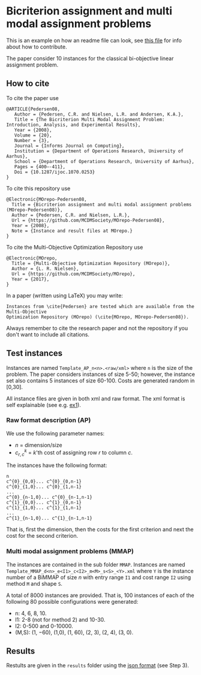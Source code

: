 # Bicriterion assignment and multi modal assignment problems

This is an example on how an readme file can look, see [this file](https://github.com/MCDMSociety/MOrepo/blob/master/contribute.md) for info about how to contribute.

The paper consider 10 instances for the classical bi-objective linear assignment problem. 

## How to cite

To cite the paper use

```
@ARTICLE{Pedersen08,
   Author = {Pedersen, C.R. and Nielsen, L.R. and Andersen, K.A.},
   Title = {The Bicriterion Multi Modal Assignment Problem: Introduction, Analysis, and Experimental Results},
   Year = {2008},
   Volume = {20},
   Number = {3},
   Journal = {Informs Journal on Computing},
   Institution = {Department of Operations Research, University of Aarhus},
   School = {Department of Operations Research, University of Aarhus},
   Pages = {400–-411},
   Doi = {10.1287/ijoc.1070.0253}
}
```

To cite this repository use 

```
@Electronic{MOrepo-Pedersen08,
  Title = {Bicriterion assignment and multi modal assignment problems (MOrepo-Pedersen08)},
  Author = {Pedersen, C.R. and Nielsen, L.R.},
  Url = {https://github.com/MCDMSociety/MOrepo-Pedersen08},
  Year = {2008},
  Note = {Instance and result files at MOrepo.}
}
```

To cite the Multi-Objective Optimization Repository use

```
@Electronic{MOrepo,
  Title = {Multi-Objective Optimization Repository (MOrepo)},
  Author = {L. R. Nielsen},
  Url = {https://github.com/MCDMSociety/MOrepo},
  Year = {2017},
}
```

In a paper (written using LaTeX) you may write: 

```
Instances from \cite{Pedersen} are tested which are available from the Multi-Objective 
Optimization Repository (MOrepo) (\cite{MOrepo, MOrepo-Pedersen08}). 
```

Always remember to cite the research paper and not the repository if you don't want to include all
citations.


## Test instances

Instances are named `Template_AP_n<n>.<raw/xml>` where `n` is the size of the problem. The paper considers
instances of size 5-50; however, the instance set also contains 5 instances of size 60-100. Costs
are generated random in [0,30].

All instance files are given in both xml and raw format. The xml format is self explainable (see
e.g. [ex1](./instances/xml/Tuyttens_AP_n05.xml)).


### Raw format description (AP)

We use the following parameter names:

* $n$ = dimension/size
* $c^{k}_{r,c}$ = $k$'th cost of assigning row $r$ to column $c$.

The instances have the following format:

```
n 
c^{0}_{0,0}... c^{0}_{0,n-1}
c^{0}_{1,0}... c^{0}_{1,n-1}
...
c^{0}_{n-1,0}... c^{0}_{n-1,n-1}
c^{1}_{0,0}... c^{1}_{0,n-1}
c^{1}_{1,0}... c^{1}_{1,n-1}
...
c^{1}_{n-1,0}... c^{1}_{n-1,n-1}
```

That is, first the dimension, then the costs for the first criterion and next the cost for the
second criterion.



### Multi modal assignment problems (MMAP)

The instances are contained in the sub folder `MMAP`. Instances are named
`Template_MMAP_d<n>_e<I1>_c<I2>_m<M>_s<S>_<Y>.xml` where `Y` is the instance number of a BiMMAP of
size $n$ with entry range `I1` and cost range `I2` using method `M` and shape `S`.

A total of 8000 instances are provided. That is, 100 instances of each of the
following 80 possible configurations were generated:

- n: 4, 6, 8, 10.
- I1: 2-8 (not for method 2) and 10-30.
- I2: 0-500 and 0-10000.
- (M,S): (1, −60), (1,0), (1, 60), (2, 3), (2, 4), (3, 0).


## Results

Restults are given in the `results` folder using the [json
format](https://github.com/MCDMSociety/MOrepo/blob/master/contribute.md) (see Step 3). 




